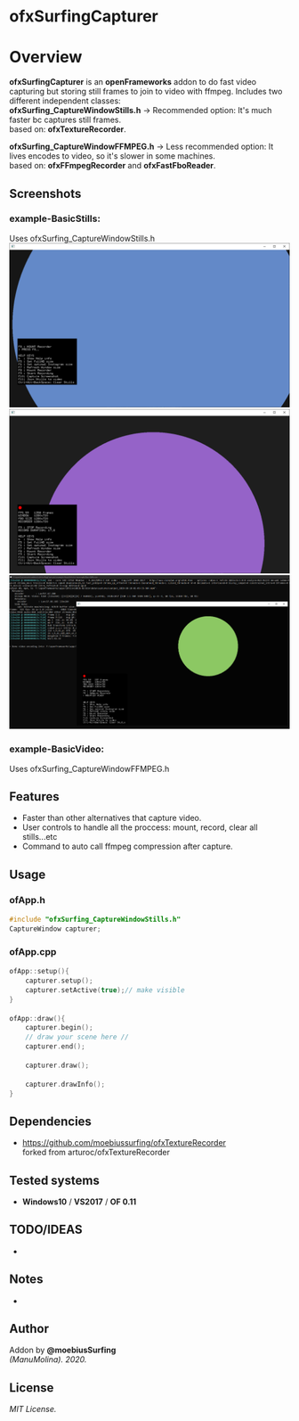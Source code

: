 ofxSurfingCapturer
=============================

# Overview
**ofxSurfingCapturer** is an **openFrameworks** addon to do fast video capturing but storing still frames to join to video with ffmpeg.
Includes two different independent classes:  
**ofxSurfing_CaptureWindowStills.h** -> Recommended option: It's much faster bc captures still frames.  
based on: **ofxTextureRecorder**.  

**ofxSurfing_CaptureWindowFFMPEG.h** -> Less recommended option: It lives encodes to video, so it's slower in some machines.  
based on: **ofxFFmpegRecorder** and **ofxFastFboReader**.

## Screenshots

### example-BasicStills:
Uses ofxSurfing_CaptureWindowStills.h  
![image](/readme_images/Capture1.PNG?raw=true "image")
![image](/readme_images/Capture2.PNG?raw=true "image")
![image](/readme_images/Capture3.PNG?raw=true "image")

### example-BasicVideo:
Uses ofxSurfing_CaptureWindowFFMPEG.h  

## Features
- Faster than other alternatives that capture video.
- User controls to handle all the proccess: mount, record, clear all stills...etc
- Command to auto call ffmpeg compression after capture.

## Usage
 
### ofApp.h
```.cpp
#include "ofxSurfing_CaptureWindowStills.h"
CaptureWindow capturer;
```

### ofApp.cpp
```.cpp
ofApp::setup(){
	capturer.setup();
	capturer.setActive(true);// make visible
}

ofApp::draw(){
	capturer.begin();
	// draw your scene here //
	capturer.end();

	capturer.draw();

	capturer.drawInfo();
}
```

## Dependencies
- https://github.com/moebiussurfing/ofxTextureRecorder  
forked from arturoc/ofxTextureRecorder

## Tested systems
- **Windows10** / **VS2017** / **OF 0.11**

## TODO/IDEAS
* 

## Notes
*

## Author
Addon by **@moebiusSurfing**  
*(ManuMolina). 2020.*

## License
*MIT License.*